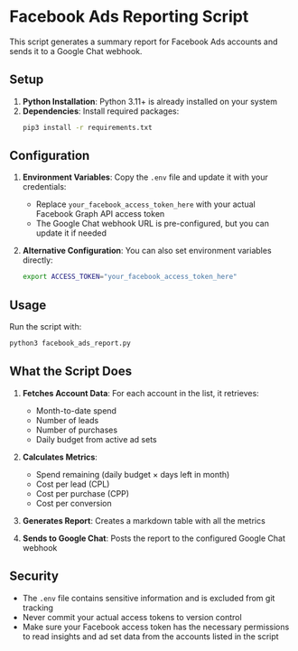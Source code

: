 # Facebook Ads Reporting Script

This script generates a summary report for Facebook Ads accounts and sends it to a Google Chat webhook.

## Setup

1. **Python Installation**: Python 3.11+ is already installed on your system
2. **Dependencies**: Install required packages:
   ```bash
   pip3 install -r requirements.txt
   ```

## Configuration

1. **Environment Variables**: Copy the `.env` file and update it with your credentials:
   - Replace `your_facebook_access_token_here` with your actual Facebook Graph API access token
   - The Google Chat webhook URL is pre-configured, but you can update it if needed

2. **Alternative Configuration**: You can also set environment variables directly:
   ```bash
   export ACCESS_TOKEN="your_facebook_access_token_here"
   ```

## Usage

Run the script with:
```bash
python3 facebook_ads_report.py
```

## What the Script Does

1. **Fetches Account Data**: For each account in the list, it retrieves:
   - Month-to-date spend
   - Number of leads
   - Number of purchases
   - Daily budget from active ad sets

2. **Calculates Metrics**:
   - Spend remaining (daily budget × days left in month)
   - Cost per lead (CPL)
   - Cost per purchase (CPP)
   - Cost per conversion

3. **Generates Report**: Creates a markdown table with all the metrics

4. **Sends to Google Chat**: Posts the report to the configured Google Chat webhook

## Security

- The `.env` file contains sensitive information and is excluded from git tracking
- Never commit your actual access tokens to version control
- Make sure your Facebook access token has the necessary permissions to read insights and ad set data from the accounts listed in the script